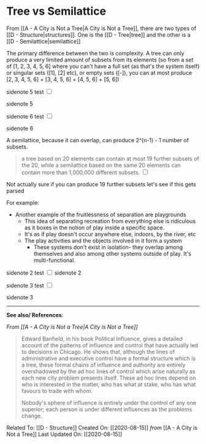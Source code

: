 # Tree vs Semilattice

From [[A - A City is Not a Tree|A City is Not a Tree]], there are two types of [[D - Structure|structures]]. One is the [[D - Tree|tree]] and the other is a [[D - Semilattice|semilattice]]

The primary difference between the two is complexity. 
A tree can only produce a very limited amount of subsets from its elements (so from a set of [1, 2, 3, 4, 5, 6] where you can't have a full set (as that's the system itself) or singular sets ([1], [2] etc), or empty sets ([-]), you can at most produce [2, 3, 4, 5, 6] + [3, 4, 5, 6] + [4, 5, 6] + [5, 6])
 
<label for="sn-5"
       class="margin-toggle sidenote-number">
sidenote 5 test 
</label>
<input type="checkbox"
       id="sn-5"
       class="margin-toggle"/>
	   
<span class="sidenote"> 
	sidenote 5
</span>


sidenote 6 test 
<label for="sn-6"
       class="margin-toggle sidenote-number">
</label>
<input type="checkbox"
       id="sn-6"
       class="margin-toggle"/>

<span class="sidenote"> 
	sidenote 6
</span>


A semilattice, because it can overlap, can produce 2^(n-1) - 1 number of subsets. 
> a tree based on 20 elements can contain at most 19 further subsets of the 20, while a semilattice based on the same 20 elements can contain more than 1,000,000 different subsets.<label for="sn-1" class="margin-toggle sidenote-number"> </label> <input type="checkbox" id="sn-1" class="margin-toggle"/>
<span class="sidenote"> 
	Not actually sure if you can produce 19 further subsets <Link to='/element'>let's see if this gets parsed</Link>
</span>

For example:
- Another example of the fruitlessness of separation are playgrounds
	- This idea of separating recreation from everything else is ridiculous as it boxes in the notion of play inside a specific space. 
	- It's as if play doesn't occur anywhere else, indoors, by the river, etc
	- The play activities and the objects involved in it form a system
		- These systems don't exist in isolation- they overlap among themselves and also among other systems outside of play. It's multi-functional. 

sidenote 2 test <label for="sn-2" class="margin-toggle sidenote-number"> </label> <input type="checkbox" id="sn-2" class="margin-toggle"/>
<span class="sidenote"> 
	sidenote 2
</span>

sidenote 3 test <label for="sn-3" class="margin-toggle sidenote-number"> </label> <input type="checkbox" id="sn-3" class="margin-toggle"/>

<span class="sidenote"> 
	sidenote 3
</span>

---
**See also/ References**:

*From [[A - A City is Not a Tree|A City is Not a Tree]]*
> Edward Banfield, in his book Political Influence, gives a detailed account of the patterns of influence and control that have actually led to decisions in Chicago. He shows that, although the lines of administrative and executive control have a formal structure which is a tree, these formal chains of influence and authority are entirely overshadowed by the ad hoc lines of control which arise naturally as each new city problem presents itself. These ad hoc lines depend on who is interested in the matter, who has what at stake, who has what favours to trade with whom.
>
> Nobody's sphere of influence is entirely under the control of any one superior; each person is under different influences as the problems change.


Related To: [[D - Structure]]
Created On: [[2020-08-15]] *from* [[A - A City is Not a Tree]]
Last Updated On: [[2020-08-15]]